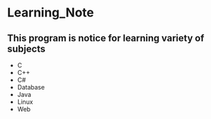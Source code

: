 # Learning_Note

## This program is notice for learning variety of subjects

* C
* C++
* C#
* Database
* Java
* Linux
* Web
